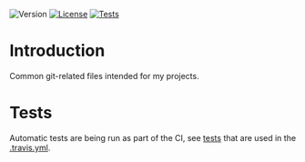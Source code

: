 ![Version](https://img.shields.io/badge/version-0.6.0-green.svg)
[![License](https://img.shields.io/badge/license-MIT_License-green.svg?style=flat)](LICENSE)
[![Tests](https://travis-ci.org/karel-burda/git-helpers.svg?branch=master)](https://travis-ci.org/karel-burda/git-helpers)

# Introduction
Common git-related files intended for my projects.

# Tests
Automatic tests are being run as part of the CI, see [tests](tests) that are used in the [.travis.yml](.travis.yml).
